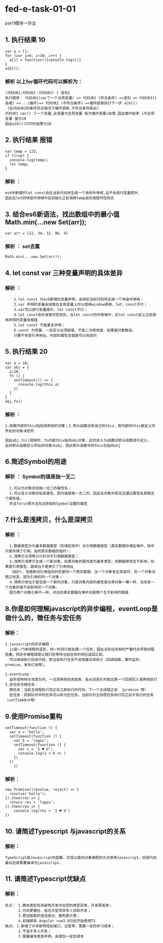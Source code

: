 # fed-e-task-01-01
part1模块一作业

## 1. 执行结果 10
    var a = [];
    for (var i=0; i<10; i++) {
      a[i] = function(){console.log(i)}
    }
    a[6]();

 ### 解析 以上for循环代码可以解析为：
    (代码块1;代码块2；代码块3) { 语句}
    执行顺序： 代码块1(var了一个全局变量) => 代码块2 (符合条件) =>语句 => 代码块3(i自增) =>...(循环)=> 代码块2 (不符合条件) =>循环结束执行下一步 a[6]()
     (在代码块2的条件符合情况下循环调用,不符合条件跳出)
    代码块1 var() 了一个变量,此变量为全局变量 每次循环变量i自增,因此循环结束 i为全局变量 值为10
    因此a[6]()打印的结果为10

## 2. 执行结果 报错
    var temp = 123;
    if (true) {
      console.log(temp);
      let temp;
    }
 ### 解析 ：    
    es6中新增的let const会在当前代码块生成一个块状作用域,且不会进行变量提升，
    因此在let的块级作用域中在初始化之前调用temp会形成暂时性死区

## 3. 结合es6新语法，找出数组中的最小值 Math.min(...new Set(arr));
    var arr = [12, 34, 32, 86, 4]
### 解析 ： set去重
    Math.min(...new Set(arr));

## 4. let const var 三种变量声明的具体差异

### 解析 ： 
        1.let const 为es6新增的变量声明，会绑定当前代码块生成一个块级作用域；
        2.var 声明的变量会挂载在全局变量上可以使用window调用，let，const不行；
        3.var可以进行变量提升，let const不行；
        4.let const会形成暂时性死区，在let const的作用域中，在let const定义之前调用声明的变量会报错
        5.let const 不能重复声明；
        6.const 为常量，一旦定义必须赋值，不能二次修改值，如果是对象数组，
        只要不改变引用地址，内部的属性及值是可以改变的
## 5. 执行结果 20
    var a = 10;
    var obj = {
      a:20,
      fn () {
        setTimeout(() => {
          console.log(this.a)
        })
      }
    }
    obj.fn()
### 解析 ： 
    1.函数内部的this指向调用他的对象；2.箭头函数没有自己的this，其内部的this是定义时所处的对象决定的

    因此obj.fn()调用时，fn内部this指向obj对象，此时进入fn函数对箭头函数进行定义，
    此时箭头函数定义所处的对象为obj，因此箭头函数中的this也指向obj

## 6.简述Symbol的用途

### 解析 ：   Symbol的值是独一无二
      1.可以为对象添加独一无二的属性名；
      2.可以定义对象的私有属性，因为值是独一无二的，因此在对象外部无法通过属性名获取这个属性值，
      并且forin等方法无法获取到Symbol设置的属性

## 7.什么是浅拷贝，什么是深拷贝

### 解析 ：
      1.数据类型分为基本数据类型（存储在栈中）与引用数据类型（真实数据存储在堆中，栈中只是存储了引用，指向真实数据的指针）；
      2.浅拷贝与深拷贝只针对于引用数据类型； 
      3.浅拷贝浅拷贝生成一个新对象，如果对象的属性值为基本类型，则数据修改互不影响，如果是引用类型，就相当于是拷贝了引用地址
      （指针），但是新旧引用指向的还是同一个真实数据，当一个对象发生改变时，另一个对象也随之改变，因为引用的同一个对象；
      4.深拷贝相当于是生成一个新的对象，只是对象内部的属性值与原对象一模一样，当改变一个对象的值不会影响另一个对象，
      因为两个对象引用不一样，对应的真实数据在堆中也是两个互不影响的数据

## 8.你是如何理解javascript的异步编程，eventLoop是做什么的，微任务与宏任务

### 解析：
    1.javascript的异步编程：
      js是一门单线程的语言，同一时间只能处理一个任务，因此当有任务耗时严重时会导致线程阻塞，而异步编程就是让我们在等待当前任务的响应返回之前，
      可以继续执行后续代码，即当前执行任务不会阻塞后续执行（回调函数，事件监听，promise，发布订阅等）。

    2.eventLoop：
      监听调用栈与消息队列，一旦调用栈任务结束，会从消息队列取出第一个回调压入调用栈执行
    3.宏任务与微任务：
      微任务：当前主线程执行完之后立即执行的代码，下一个主线程之前 （promise 等）
      宏任务：回调队列中的任务可以称为宏任务，当前队列主线程任务执行完之后才执行的任务（setTimeOut等）
## 9.使用Promise重构
    setTimeout(function () {
      var a = 'hello';
      setTimeout(function () {
        var b = 'lagou';
        setTimeout(function () {
          var c = 'I ♥ U';
          console.log(a + b +c )			  
        })			  
      })
		})
### 解析：
    new Promise((resolve, reject) => {
      resolve('hello');
    }).then(res => {
      return res + 'lagou';
    }).then(res => {
        console.log(res + 'I ♥ U')
    })

## 10. 请简述Typescript 与javascript的关系

### 解析：
    TypeScript是Javascript的超集，实现以面向对象编程的方式使用Javascript。但是代码最后还是需要编译为javascript。

## 11. 请简述Typescript优缺点

### 解析：
    优点： 1.静态类型检测避免开发中出现的类型异常，开发更高效；
          2.代码更健壮，适合大型项目多人协助开发；
          3.更加智能的语法提示，重构更方便；
          4.前端框架 Angular vue3.0已经开始使用TS
    缺点: 1.新增了许多新特性如接口，泛型等，需要一定的学习成本；
          2.不适于多人开发；
          3.需要编写类型声明，会增加一定的成本